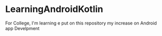 # LearningAndroidKotlin
For College, I'm learning e put on this repository my increase on Android app Develpment
